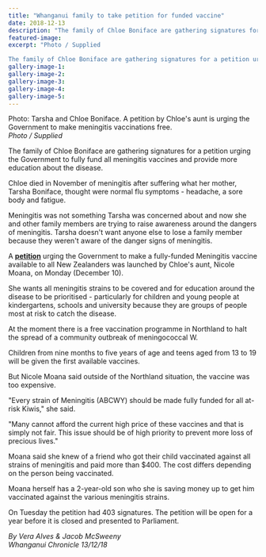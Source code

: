 ```yaml
---
title: "Whanganui family to take petition for funded vaccine"
date: 2018-12-13
description: "The family of Chloe Boniface are gathering signatures for a petition urging the Govt to fully fund all meningitis vaccines..."
featured-image: 
excerpt: "Photo / Supplied

The family of Chloe Boniface are gathering signatures for a petition urging the Government to fully fund all meningitis vaccines and provide more education about the disease."
gallery-image-1: 
gallery-image-2: 
gallery-image-3: 
gallery-image-4: 
gallery-image-5: 
---
```


<p><span>Photo: Tarsha and Chloe Boniface. A petition by Chloe's aunt is urging the Government to make meningitis vaccinations free.<br /><em>Photo / Supplied</em></span></p>
<p class="element element-paragraph">The family of Chloe Boniface are gathering signatures for a petition urging the Government to fully fund all meningitis vaccines and provide more education about the disease.</p>
<p class="element element-paragraph">Chloe died in November of meningitis after suffering what her mother, Tarsha Boniface, thought were normal flu symptoms - headache, a sore body and fatigue.</p>
<p class="element element-paragraph">Meningitis was not something Tarsha was concerned about and now she and other family members are trying to raise awareness around the dangers of meningitis. Tarsha doesn't want anyone else to lose a family member because they weren't aware of the danger signs of meningitis.</p>
<p class="element element-paragraph">A&nbsp;<strong><a href="https://www.parliament.nz/en/pb/petitions/document/PET_82261/petition-of-nicole-moana-full-nationwide-funding-for?fbclid=IwAR07lB_7c-RgaGKaSYx-TB2EigbLtLLbXVzEJO2TNKFlV99rw2Su0_ISpqs" target="_blank">petition</a></strong>&nbsp;urging the Government to make a fully-funded Meningitis vaccine available to all New Zealanders was launched by Chloe's aunt, Nicole Moana, on Monday (December 10).</p>
<p class="element element-paragraph">She wants all meningitis strains to be covered and for education around the disease to be prioritised - particularly for children and young people at kindergartens, schools and university because they are groups of people most at risk to catch the disease.</p>
<p class="element element-paragraph">At the moment there is a free vaccination programme in Northland to halt the spread of a community outbreak of meningococcal W.</p>
<p class="element element-paragraph">Children from nine months to five years of age and teens aged from 13 to 19 will be given the first available vaccines.</p>
<p class="element element-paragraph">But Nicole Moana said outside of the Northland situation, the vaccine was too expensive.</p>
<p class="element element-paragraph">"Every strain of Meningitis (ABCWY) should be made fully funded for all at-risk Kiwis," she said.</p>
<p class="element element-paragraph">"Many cannot afford the current high price of these vaccines and that is simply not fair. This issue should be of high priority to prevent more loss of precious lives."</p>
<p class="element element-paragraph">Moana said she knew of a friend who got their child vaccinated against all strains of meningitis and paid more than $400. The cost differs depending on the person being vaccinated.</p>
<p class="element element-paragraph">Moana herself has a 2-year-old son who she is saving money up to get him vaccinated against the various meningitis strains.</p>
<p class="element element-paragraph">On Tuesday the petition had 403 signatures. The petition will be open for a year before it is closed and presented to Parliament.</p>
<p class="element element-paragraph"><em>By Vera Alves &amp; Jacob McSweeny</em><br /><em>Whanganui Chronicle 13/12/18</em></p>

